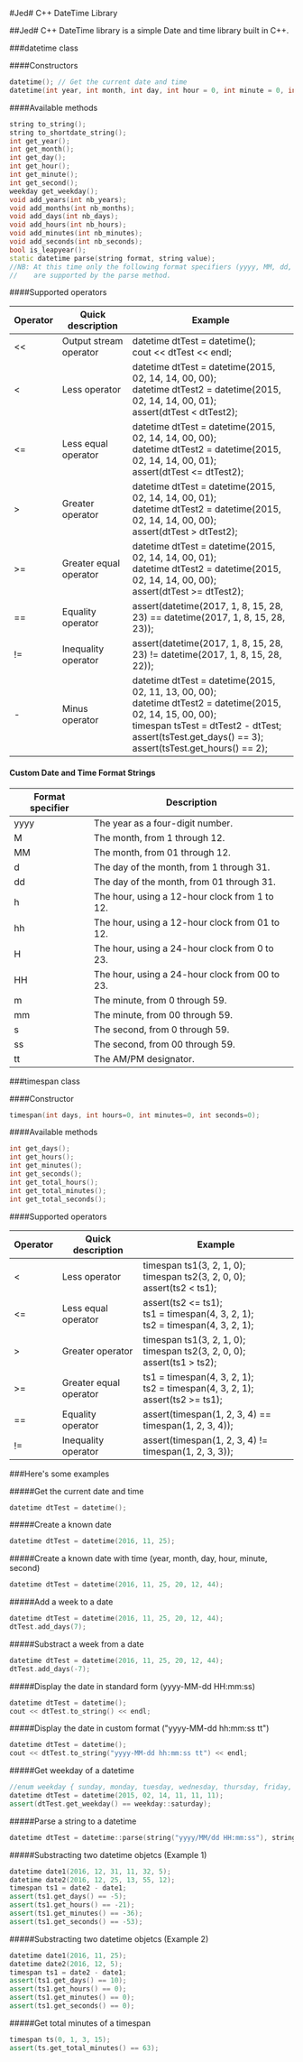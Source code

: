 #Jed# C++ DateTime Library

##Jed# C++ DateTime library is a simple Date and time library built in C++.

###datetime class

####Constructors
```c++
datetime(); // Get the current date and time
datetime(int year, int month, int day, int hour = 0, int minute = 0, int second = 0);
```

####Available methods
```c++
string to_string();
string to_shortdate_string();
int get_year();
int get_month();
int get_day();
int get_hour();
int get_minute();
int get_second();
weekday get_weekday();
void add_years(int nb_years);
void add_months(int nb_months);
void add_days(int nb_days);
void add_hours(int nb_hours);
void add_minutes(int nb_minutes);
void add_seconds(int nb_seconds);
bool is_leapyear();
static datetime parse(string format, string value); 
//NB: At this time only the following format specifiers (yyyy, MM, dd, HH, mm and ss) 
//    are supported by the parse method.
```	

####Supported operators

| Operator | Quick description | Example |
| --- | --- | --- |
| <<  | Output stream operator | datetime dtTest = datetime();<br>cout << dtTest << endl; |
| < | Less operator | datetime dtTest = datetime(2015, 02, 14, 14, 00, 00);<br>datetime dtTest2 = datetime(2015, 02, 14, 14, 00, 01);<br>assert(dtTest < dtTest2); |
| <= | Less equal operator | datetime dtTest = datetime(2015, 02, 14, 14, 00, 00);<br>datetime dtTest2 = datetime(2015, 02, 14, 14, 00, 01);<br>assert(dtTest <= dtTest2); |
| > | Greater operator | datetime dtTest = datetime(2015, 02, 14, 14, 00, 01);<br>datetime dtTest2 = datetime(2015, 02, 14, 14, 00, 00);<br>assert(dtTest > dtTest2); |
| >= | Greater equal operator | datetime dtTest = datetime(2015, 02, 14, 14, 00, 01);<br>datetime dtTest2 = datetime(2015, 02, 14, 14, 00, 00);<br>assert(dtTest >= dtTest2); |
| == | Equality operator | assert(datetime(2017, 1, 8, 15, 28, 23) == datetime(2017, 1, 8, 15, 28, 23)); |
| != | Inequality operator | assert(datetime(2017, 1, 8, 15, 28, 23) != datetime(2017, 1, 8, 15, 28, 22)); |
| - | Minus operator | datetime dtTest = datetime(2015, 02, 11, 13, 00, 00);<br>datetime dtTest2 = datetime(2015, 02, 14, 15, 00, 00);<br>timespan tsTest = dtTest2 - dtTest;<br>assert(tsTest.get_days() == 3);<br>assert(tsTest.get_hours() == 2); |
	
#### Custom Date and Time Format Strings

| Format specifier | Description |
| --- | --- |
| yyyy | The year as a four-digit number. |
| M | The month, from 1 through 12. |
| MM | The month, from 01 through 12. |
| d | The day of the month, from 1 through 31. |
| dd | The day of the month, from 01 through 31. |
| h | The hour, using a 12-hour clock from 1 to 12. |
| hh | The hour, using a 12-hour clock from 01 to 12. |
| H | The hour, using a 24-hour clock from 0 to 23. |
| HH | The hour, using a 24-hour clock from 00 to 23. |
| m | The minute, from 0 through 59. |
| mm | The minute, from 00 through 59. |
| s | The second, from 0 through 59. |
| ss | The second, from 00 through 59. |
| tt | The AM/PM designator. |


###timespan class

####Constructor
```c++
timespan(int days, int hours=0, int minutes=0, int seconds=0);
```

####Available methods
```c++
int get_days();
int get_hours();
int get_minutes();
int get_seconds();
int get_total_hours();
int get_total_minutes();
int get_total_seconds();
```	

####Supported operators

| Operator | Quick description | Example |
| --- | --- | --- |
| < | Less operator | timespan ts1(3, 2, 1, 0);<br>timespan ts2(3, 2, 0, 0);<br>assert(ts2 < ts1); |
| <= | Less equal operator | assert(ts2 <= ts1);<br>ts1 = timespan(4, 3, 2, 1);<br>ts2 = timespan(4, 3, 2, 1); |
| > | Greater operator | timespan ts1(3, 2, 1, 0);<br>timespan ts2(3, 2, 0, 0);<br>assert(ts1 > ts2); |
| >= | Greater equal operator | ts1 = timespan(4, 3, 2, 1);<br>ts2 = timespan(4, 3, 2, 1);<br>assert(ts2 >= ts1); |
| == | Equality operator | assert(timespan(1, 2, 3, 4) == timespan(1, 2, 3, 4)); |
| != | Inequality operator | assert(timespan(1, 2, 3, 4) != timespan(1, 2, 3, 3)); |


###Here's some examples

#####Get the current date and time

```c++
datetime dtTest = datetime();
```

#####Create a known date

```c++
datetime dtTest = datetime(2016, 11, 25);
```

#####Create a known date with time (year, month, day, hour, minute, second)

```c++
datetime dtTest = datetime(2016, 11, 25, 20, 12, 44);
```

#####Add a week to a date

```c++
datetime dtTest = datetime(2016, 11, 25, 20, 12, 44);
dtTest.add_days(7);
```

#####Substract a week from a date

```c++
datetime dtTest = datetime(2016, 11, 25, 20, 12, 44);
dtTest.add_days(-7);
```

#####Display the date in standard form (yyyy-MM-dd HH:mm:ss)

```c++
datetime dtTest = datetime();
cout << dtTest.to_string() << endl;
```

#####Display the date in custom format ("yyyy-MM-dd hh:mm:ss tt")

```c++
datetime dtTest = datetime();
cout << dtTest.to_string("yyyy-MM-dd hh:mm:ss tt") << endl;
```

#####Get weekday of a datetime

```c++
//enum weekday { sunday, monday, tuesday, wednesday, thursday, friday, saturday };
datetime dtTest = datetime(2015, 02, 14, 11, 11, 11);
assert(dtTest.get_weekday() == weekday::saturday);
```

#####Parse a string to a datetime

```c++
datetime dtTest = datetime::parse(string("yyyy/MM/dd HH:mm:ss"), string("2016-08-18 23:14:42"));
```

#####Substracting two datetime objetcs (Example 1)

```c++
datetime date1(2016, 12, 31, 11, 32, 5);
datetime date2(2016, 12, 25, 13, 55, 12);
timespan ts1 = date2 - date1;
assert(ts1.get_days() == -5);
assert(ts1.get_hours() == -21);
assert(ts1.get_minutes() == -36);
assert(ts1.get_seconds() == -53);
```

#####Substracting two datetime objetcs (Example 2)

```c++
datetime date1(2016, 11, 25);
datetime date2(2016, 12, 5);
timespan ts1 = date2 - date1;
assert(ts1.get_days() == 10);
assert(ts1.get_hours() == 0);
assert(ts1.get_minutes() == 0);
assert(ts1.get_seconds() == 0);
```

#####Get total minutes of a timespan

```c++
timespan ts(0, 1, 3, 15);
assert(ts.get_total_minutes() == 63);
```
